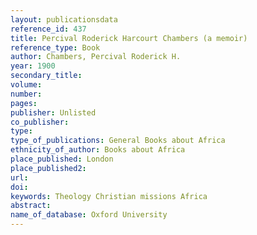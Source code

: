 ```yaml
---
layout: publicationsdata 
reference_id: 437
title: Percival Roderick Harcourt Chambers (a memoir)
reference_type: Book
author: Chambers, Percival Roderick H.
year: 1900
secondary_title: 
volume: 
number: 
pages: 
publisher: Unlisted
co_publisher: 
type: 
type_of_publications: General Books about Africa
ethnicity_of_author: Books about Africa
place_published: London
place_published2: 
url: 
doi: 
keywords: Theology Christian missions Africa
abstract: 
name_of_database: Oxford University
---
```

